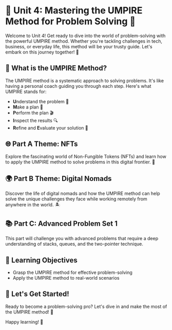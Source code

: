 # 🎯 Unit 4: Mastering the UMPIRE Method for Problem Solving 🚀

Welcome to Unit 4! Get ready to dive into the world of problem-solving with the powerful UMPIRE method. Whether you're tackling challenges in tech, business, or everyday life, this method will be your trusty guide. Let's embark on this journey together! 🌟

## 🧠 What is the UMPIRE Method?
The UMPIRE method is a systematic approach to solving problems. It's like having a personal coach guiding you through each step. Here's what UMPIRE stands for:
- **U**nderstand the problem 🤔
- **M**ake a plan 📝
- **P**erform the plan 🎬
- **I**nspect the results 🔍
- **R**efine and **E**valuate your solution 🔄

## 🌐 Part A Theme: NFTs
Explore the fascinating world of Non-Fungible Tokens (NFTs) and learn how to apply the UMPIRE method to solve problems in this digital frontier. 💎

## 🌍 Part B Theme: Digital Nomads
Discover the life of digital nomads and how the UMPIRE method can help solve the unique challenges they face while working remotely from anywhere in the world. 🏝️

## 📚 Part C: Advanced Problem Set 1
This part will challenge you with advanced problems that require a deep understanding of stacks, queues, and the two-pointer technique.

## 🎯 Learning Objectives
- Grasp the UMPIRE method for effective problem-solving
- Apply the UMPIRE method to real-world scenarios

## 🚀 Let's Get Started!
Ready to become a problem-solving pro? Let's dive in and make the most of the UMPIRE method! 💪

Happy learning! 🎉
